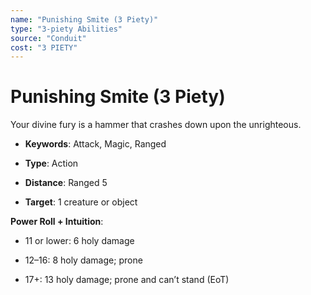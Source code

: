 ```yaml
---
name: "Punishing Smite (3 Piety)"
type: "3-piety Abilities"
source: "Conduit"
cost: "3 PIETY"
---
```


# Punishing Smite (3 Piety)

Your divine fury is a hammer that crashes down upon the unrighteous.


- **Keywords**: Attack, Magic, Ranged

- **Type**: Action

- **Distance**: Ranged 5

- **Target**: 1 creature or object

**Power Roll + Intuition**:


- 11 or lower: 6 holy damage

- 12–16: 8 holy damage; prone

- 17+: 13 holy damage; prone and can’t stand (EoT)
